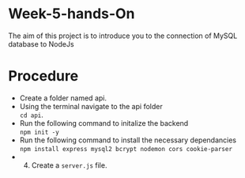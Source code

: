# Week-5-hands-On
The aim of this project is to introduce you to the connection of MySQL database to NodeJs

# Procedure
- Create a folder named api.
- Using the terminal navigate to the api folder <br>
        `cd api`.
- Run the following command to initalize the backend <br>
        `npm init -y`
- Run the following command to install the necessary dependancies<br>
        `npm install express mysql2 bcrypt nodemon cors cookie-parser`
- 4. Create a `server.js` file. 